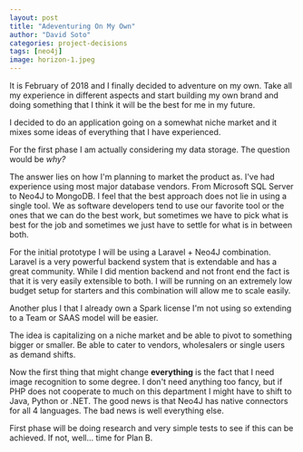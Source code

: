 ```yaml
---
layout: post
title: "Adeventuring On My Own"
author: "David Soto"
categories: project-decisions
tags: [neo4j]
image: horizon-1.jpeg
---
```


It is February of 2018 and I finally decided to adventure on my own. Take all my experience in different aspects and start building my own brand and doing something that I think it will be the best for me in my future.

I decided to do an application going on a somewhat niche market and it mixes some ideas of everything that I have experienced.

For the first phase I am actually considering my data storage. The question would be _why?_ 

The answer lies on how I'm planning to market the product as. I've had experience using most major database vendors. From Microsoft SQL Server to Neo4J to MongoDB. I feel that the best approach does not lie in using a single tool. We as software developers tend to use our favorite tool or the ones that we can do the best work, but sometimes we have to pick what is best for the job and sometimes we just have to settle for what is in between both.

For the initial prototype I will be using a Laravel + Neo4J combination. Laravel is a very powerful backend system that is extendable and has a great community. While I did mention backend and not front end the fact is that it is very easily extensible to both. I will be running on an extremely low budget setup for starters and this combination will allow me to scale easily.

Another plus I that I already own a Spark license I'm not using so extending to a Team or SAAS model will be easier.

The idea is capitalizing on a niche market and be able to pivot to something bigger or smaller. Be able to cater to vendors, wholesalers or single users as demand shifts.

Now the first thing that might change **everything** is the fact that I need image recognition to some degree. I don't need anything too fancy, but if PHP does not cooperate to much on this department I might have to shift to Java, Python or .NET. The good news is that Neo4J has native connectors for all 4 languages. The bad news is well everything else.

First phase will be doing research and very simple tests to see if this can be achieved. If not, well... time for Plan B.
